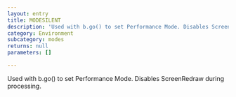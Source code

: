 ```yaml
---
layout: entry
title: MODESILENT
description: 'Used with b.go() to set Performance Mode. Disables ScreenRedraw during processing.'
category: Environment
subcategory: modes
returns: null
parameters: []

---
```

Used with b.go() to set Performance Mode. Disables ScreenRedraw during processing.